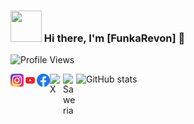 ### <img src="https://images-wixmp-ed30a86b8c4ca887773594c2.wixmp.com/f/c9a33142-5f85-4bc9-aeae-1a3af2fcea33/dcsc15b-0349fc22-c260-4a76-b5a9-6c86f18ef238.gif?token=eyJ0eXAiOiJKV1QiLCJhbGciOiJIUzI1NiJ9.eyJzdWIiOiJ1cm46YXBwOjdlMGQxODg5ODIyNjQzNzNhNWYwZDQxNWVhMGQyNmUwIiwiaXNzIjoidXJuOmFwcDo3ZTBkMTg4OTgyMjY0MzczYTVmMGQ0MTVlYTBkMjZlMCIsIm9iaiI6W1t7InBhdGgiOiJcL2ZcL2M5YTMzMTQyLTVmODUtNGJjOS1hZWFlLTFhM2FmMmZjZWEzM1wvZGNzYzE1Yi0wMzQ5ZmMyMi1jMjYwLTRhNzYtYjVhOS02Yzg2ZjE4ZWYyMzguZ2lmIn1dXSwiYXVkIjpbInVybjpzZXJ2aWNlOmZpbGUuZG93bmxvYWQiXX0.7aufuPlssRsKuxgYgoTTuuuqhzEpdwG7XoeLdDoUDGg" width="50" height="50" /> Hi there, I'm [FunkaRevon] 👋
![Profile Views](https://hits.seeyoufarm.com/api/count/incr/badge.svg?url=https://github.com/KumaaDeveloper/&title=Profile%20Views)


<a href="https://www.instagram.com/fnkarvn_?igsh=emxscDZoaDNiMWpu">
  <img align="left" alt="Instagram" width="21px" src="https://raw.githubusercontent.com/github/explore/06c46459e7947c8a25f72798af696d66e202ac39/topics/instagram/instagram.png" />
</a>
<a href="https://youtube.com/@funkarevon?si=aKfO5gpcN4JSbMN6">
  <img align="left" alt="Youtube" width="21px" src="https://raw.githubusercontent.com/edent/SuperTinyIcons/e94212a487d744cb75e75241cb93716836b2d1e2/images/svg/youtube.svg" />
</a>
<a href="https://www.facebook.com/funkarevon?mibextid=ZbWKwL">
  <img align="left" alt="Facebook" width="21px" src="https://raw.githubusercontent.com/github/explore/9adcff6afda303fb7fcead92954bad819fa7a4bd/topics/facebook/facebook.png" />
</a>
<a href="https://x.com/FunkaRevon?t=eDDlts6WethIQSF5rfUK9g&s=09">
  <img align="left" alt="X" width="21px" src="https://avatars.githubusercontent.com/u/50278?s=200&v=4" />
</a>
<a href="https://saweria.co/funkarevon">
  <img align="left" alt="Saweria" width="21px" src="https://cdn.discordapp.com/attachments/767746326234005524/1241312721958600805/images_9_1.png?ex=6649be0f&is=66486c8f&hm=01ca0101a727f2c289410f4af8d6cb8914273d5060cd3a1f58972a7aba8c6aa3&" />
</a>


![GitHub stats](https://github-readme-stats.vercel.app/api?username=KumaaDeveloper&show_icons=true&count_private=true&theme=tokyonight)
